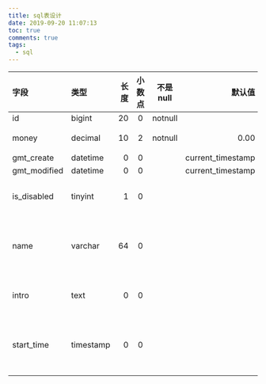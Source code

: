 ```yaml
---
title: sql表设计
date: 2019-09-20 11:07:13
toc: true
comments: true
tags:
  - sql
---
```


| 字段         | 类型      | 长度 | 小数点 | 不是 null |            默认值 | 虚拟 | 键  | 注释                                  |
| :----------- | :-------- | ---: | :----: | :-------: | ----------------: | :--: | :-: | :------------------------------------ |
| id           | bigint    |   20 |   0    |  notnull  |                   |      | key |                                       |
| money        | decimal   |   10 |   2    |  notnull  |              0.00 |      |     | 和钱相关的                            |
| gmt_create   | datetime  |    0 |   0    |           | current_timestamp |      |     |                                       |
| gmt_modified | datetime  |    0 |   0    |           | current_timestamp |      |     |                                       |
| is_disabled  | tinyint   |    1 |   0    |           |                   |      |     | 是与否相关的，都用 tinyint            |
| name         | varchar   |   64 |   0    |           |                   |      |     | 和名称有关的，长度可选 32、64、123    |
| intro        | text      |    0 |   0    |           |                   |      |     | 比较长的文本，用 text 类型            |
| start_time   | timestamp |    0 |   0    |           |                   |      |     | 需要的时间要很精确，用 timestamp 类型 |
